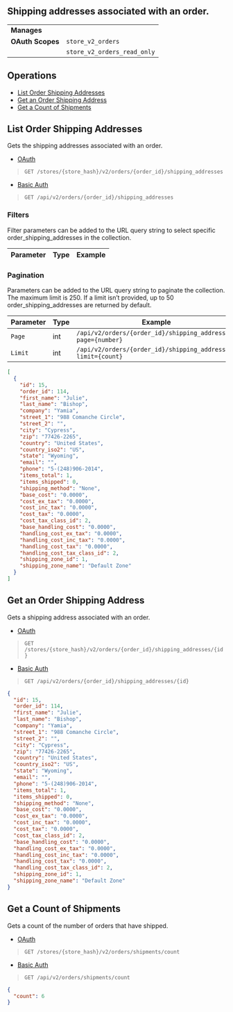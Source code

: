 ## Shipping addresses associated with an order.

|||
|---|---|
| **Manages** |
| **OAuth Scopes** | `store_v2_orders`
||`store_v2_orders_read_only`

## Operations

*   [List Order Shipping Addresses](#list-order-shipping-addresses)
*   [Get an Order Shipping Address](#get-an-order-shipping-address)
*   [Get a Count of Shipments](#get-a-count-of-shipments)

## List Order Shipping Addresses

Gets the shipping addresses associated with an order.

*   [OAuth](#list-order-shipping-addresses-oauth)
>`GET /stores/{store_hash}/v2/orders/{order_id}/shipping_addresses`
*   [Basic Auth](#list-order-shipping-addresses-basic)
>`GET /api/v2/orders/{order_id}/shipping_addresses`

### Filters

Filter parameters can be added to the URL query string to select specific order_shipping_addresses in the collection.

| Parameter | Type | Example |
| --- | --- | --- |

### Pagination

Parameters can be added to the URL query string to paginate the collection. The maximum limit is 250. If a limit isn’t provided, up to 50 order_shipping_addresses are returned by default.

| Parameter | Type | Example |
| --- | --- | --- |
| `Page` | int | `/api/v2/orders/{order_id}/shipping_addresses?page={number}` |
| `Limit` | int | `/api/v2/orders/{order_id}/shipping_addresses?limit={count}` |

```json
[
  {
    "id": 15,
    "order_id": 114,
    "first_name": "Julie",
    "last_name": "Bishop",
    "company": "Yamia",
    "street_1": "988 Comanche Circle",
    "street_2": "",
    "city": "Cypress",
    "zip": "77426-2265",
    "country": "United States",
    "country_iso2": "US",
    "state": "Wyoming",
    "email": "",
    "phone": "5-(248)906-2014",
    "items_total": 1,
    "items_shipped": 0,
    "shipping_method": "None",
    "base_cost": "0.0000",
    "cost_ex_tax": "0.0000",
    "cost_inc_tax": "0.0000",
    "cost_tax": "0.0000",
    "cost_tax_class_id": 2,
    "base_handling_cost": "0.0000",
    "handling_cost_ex_tax": "0.0000",
    "handling_cost_inc_tax": "0.0000",
    "handling_cost_tax": "0.0000",
    "handling_cost_tax_class_id": 2,
    "shipping_zone_id": 1,
    "shipping_zone_name": "Default Zone"
  }
]
```

## Get an Order Shipping Address

Gets a shipping address associated with an order.

*   [OAuth](#get-an-order-shipping-address-oauth)
>`GET /stores/{store_hash}/v2/orders/{order_id}/shipping_addresses/{id}`
*   [Basic Auth](#get-an-order-shipping-address-basic)
>`GET /api/v2/orders/{order_id}/shipping_addresses/{id}`

```json
{
  "id": 15,
  "order_id": 114,
  "first_name": "Julie",
  "last_name": "Bishop",
  "company": "Yamia",
  "street_1": "988 Comanche Circle",
  "street_2": "",
  "city": "Cypress",
  "zip": "77426-2265",
  "country": "United States",
  "country_iso2": "US",
  "state": "Wyoming",
  "email": "",
  "phone": "5-(248)906-2014",
  "items_total": 1,
  "items_shipped": 0,
  "shipping_method": "None",
  "base_cost": "0.0000",
  "cost_ex_tax": "0.0000",
  "cost_inc_tax": "0.0000",
  "cost_tax": "0.0000",
  "cost_tax_class_id": 2,
  "base_handling_cost": "0.0000",
  "handling_cost_ex_tax": "0.0000",
  "handling_cost_inc_tax": "0.0000",
  "handling_cost_tax": "0.0000",
  "handling_cost_tax_class_id": 2,
  "shipping_zone_id": 1,
  "shipping_zone_name": "Default Zone"
}
```

## Get a Count of Shipments

Gets a count of the number of orders that have shipped.

*   [OAuth](#get-a-count-of-shipments-oauth)
>`GET /stores/{store_hash}/v2/orders/shipments/count`
*   [Basic Auth](#get-a-count-of-shipments-basic)
>`GET /api/v2/orders/shipments/count`

```json
{
  "count": 6
}
```

